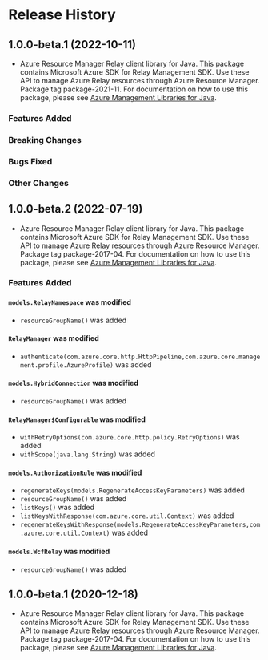 # Release History

## 1.0.0-beta.1 (2022-10-11)

- Azure Resource Manager Relay client library for Java. This package contains Microsoft Azure SDK for Relay Management SDK. Use these API to manage Azure Relay resources through Azure Resource Manager. Package tag package-2021-11. For documentation on how to use this package, please see [Azure Management Libraries for Java](https://aka.ms/azsdk/java/mgmt).

### Features Added

### Breaking Changes

### Bugs Fixed

### Other Changes

## 1.0.0-beta.2 (2022-07-19)

- Azure Resource Manager Relay client library for Java. This package contains Microsoft Azure SDK for Relay Management SDK. Use these API to manage Azure Relay resources through Azure Resource Manager. Package tag package-2017-04. For documentation on how to use this package, please see [Azure Management Libraries for Java](https://aka.ms/azsdk/java/mgmt).

### Features Added

#### `models.RelayNamespace` was modified

* `resourceGroupName()` was added

#### `RelayManager` was modified

* `authenticate(com.azure.core.http.HttpPipeline,com.azure.core.management.profile.AzureProfile)` was added

#### `models.HybridConnection` was modified

* `resourceGroupName()` was added

#### `RelayManager$Configurable` was modified

* `withRetryOptions(com.azure.core.http.policy.RetryOptions)` was added
* `withScope(java.lang.String)` was added

#### `models.AuthorizationRule` was modified

* `regenerateKeys(models.RegenerateAccessKeyParameters)` was added
* `resourceGroupName()` was added
* `listKeys()` was added
* `listKeysWithResponse(com.azure.core.util.Context)` was added
* `regenerateKeysWithResponse(models.RegenerateAccessKeyParameters,com.azure.core.util.Context)` was added

#### `models.WcfRelay` was modified

* `resourceGroupName()` was added

## 1.0.0-beta.1 (2020-12-18)

- Azure Resource Manager Relay client library for Java. This package contains Microsoft Azure SDK for Relay Management SDK. Use these API to manage Azure Relay resources through Azure Resource Manager. Package tag package-2017-04. For documentation on how to use this package, please see [Azure Management Libraries for Java](https://aka.ms/azsdk/java/mgmt).
